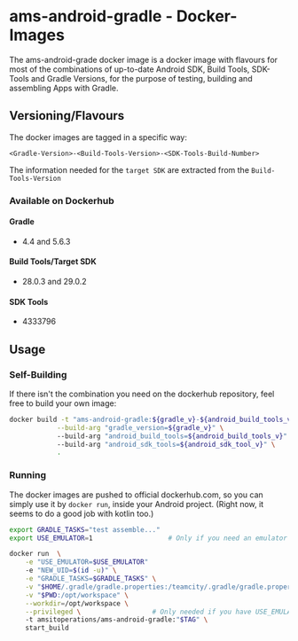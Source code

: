 # ams-android-gradle - Docker-Images

The ams-android-grade docker image is a docker image with flavours for most of the combinations of up-to-date Android SDK, Build Tools, SDK-Tools and Gradle Versions, for the purpose of testing, building and assembling Apps with Gradle.

## Versioning/Flavours

The docker images are tagged in a specific way:

```
<Gradle-Version>-<Build-Tools-Version>-<SDK-Tools-Build-Number>
```

The information needed for the `target SDK` are extracted from the `Build-Tools-Version`

### Available on Dockerhub

#### Gradle
- 4.4 and 5.6.3

#### Build Tools/Target SDK
- 28.0.3 and 29.0.2

#### SDK Tools
- 4333796

## Usage

### Self-Building
If there isn't the combination you need on the dockerhub repository, feel free to build your own image:

```bash
docker build -t "ams-android-gradle:${gradle_v}-${android_build_tools_v}-${android_sdk_tools_v}" \
            --build-arg "gradle_version=${gradle_v}" \                      # e.g. 5.6.3
            --build-arg "android_build_tools=${android_build_tools_v}" \    # e.g. 29.0.2
            --build-arg "android_sdk_tools=${android_sdk_tool_v}" \         # e.g. 4333796
            .
```

### Running 

The docker images are pushed to official dockerhub.com, so you can simply use it by `docker run`, inside your Android project. (Right now, it seems to do a good job with kotlin too.)

```bash
export GRADLE_TASKS="test assemble..."
export USE_EMULATOR=1                   # Only if you need an emulator and system-image for e.g espresso tests

docker run  \
    -e "USE_EMULATOR=$USE_EMULATOR"
    -e "NEW_UID=$(id -u)" \
    -e "GRADLE_TASKS=$GRADLE_TASKS" \
    -v "$HOME/.gradle/gradle.properties:/teamcity/.gradle/gradle.properties" \
    -v "$PWD:/opt/workspace" \
    --workdir=/opt/workspace \
    --privileged \                  # Only needed if you have USE_EMULATOR defined to get access to /dev/kvm
    -t amsitoperations/ams-android-gradle:"$TAG" \
    start_build
```
